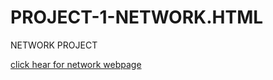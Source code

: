 
# PROJECT-1-NETWORK.HTML
NETWORK PROJECT

[click hear for network webpage](https://ehail1.github.io/PROJECT-1-NETWORK.HTML/NW.HTML)
